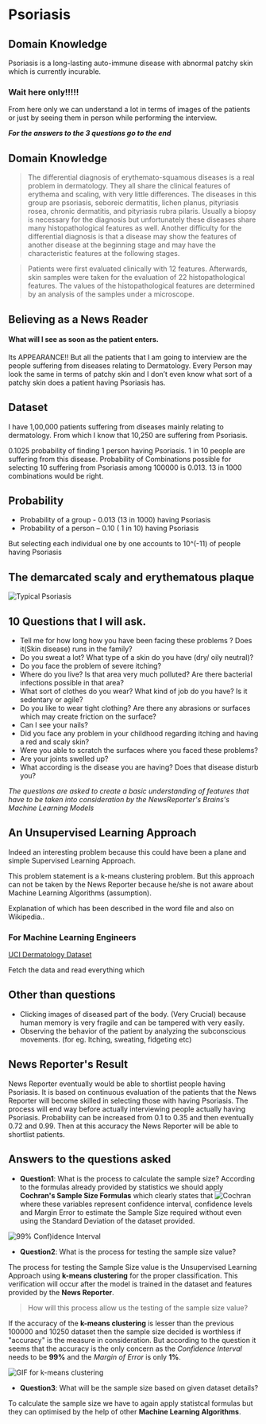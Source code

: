 # Psoriasis

## Domain Knowledge
Psoriasis is a long-lasting auto-immune disease with abnormal patchy skin which is currently incurable.

### Wait here only!!!!!
From here only we can understand a lot in terms of images of the patients or just by seeing them in person while performing the interview.

_**For the answers to the 3 questions go to the end**_

## Domain Knowledge
> The differential diagnosis of erythemato-squamous diseases is a real problem in dermatology. They all share the clinical features of erythema and scaling, with very little differences. The diseases in this group are psoriasis, seboreic dermatitis, lichen planus, pityriasis rosea, chronic dermatitis, and pityriasis rubra pilaris.
> Usually a biopsy is necessary for the diagnosis but unfortunately these diseases share many histopathological features as well. Another difficulty for the differential diagnosis is that a disease may show the features of another disease at the beginning stage and may have the characteristic features at the following stages. 
 
> Patients were first evaluated clinically with 12 features. Afterwards, skin samples were taken for the evaluation of 22 histopathological features. The values of the histopathological features are determined by an analysis of the samples under a microscope. 

## Believing as a News Reader
#### What will I see as soon as the patient enters.

Its APPEARANCE!!
But all the patients that I am going to interview are the people suffering from diseases relating to Dermatology.
Every Person may look the same in terms of patchy skin and I don’t even know what sort of a patchy skin does a patient having Psoriasis has.

## Dataset
I have 1,00,000 patients suffering from diseases mainly relating to dermatology.
From which I know that 10,250 are suffering from Psoriasis.

0.1025 probability of finding 1 person having Psoriasis. 1 in 10 people are suffering from this disease.
Probability of Combinations possible for selecting 10 suffering from Psoriasis among 100000 is 0.013.
13 in 1000 combinations would be right.

## Probability
* Probability of a group - 0.013 (13 in 1000) having Psoriasis
* Probability of a person – 0.10 ( 1 in 10) having Psoriasis

But selecting each individual one by one accounts to 10^(-11) of people having Psoriasis

## The demarcated scaly and erythematous plaque

![Typical Psoriasis](https://images.medicinenet.com/images/psoriasis-neck.jpg)

## 10 Questions that I will ask.
* Tell me for how long how you have been facing these problems ? Does it(Skin disease) runs in the family?
* Do you sweat a lot? What type of a skin do you have (dry/ oily neutral)?
* Do you face the problem of severe itching?
* Where do you live? Is that area very much polluted? Are there bacterial infections possible in that area?
* What sort of clothes do you wear? What kind of job do you have? Is it sedentary or agile?
* Do you like to wear tight clothing? Are there any abrasions or surfaces which may create friction on the surface?
* Can I see your nails?
* Did you face any problem in your childhood regarding itching and having a red and scaly skin?
* Were you able to scratch the surfaces where you faced these problems?
* Are your joints swelled up?
* What according is the disease you are having? Does that disease disturb you?

_The questions are asked to create a basic understanding of features that have to be taken into consideration by the NewsReporter's Brains's Machine Learning Models_

## An Unsupervised Learning Approach

Indeed an interesting problem because this could have been a plane and simple Supervised Learning Approach.

This problem statement is a k-means clustering problem.
But this approach can not be taken by the News Reporter because he/she is not aware about Machine Learning Algorithms (assumption).

Explanation of which has been described in the word file and also on Wikipedia..
### For Machine Learning Engineers

[UCI Dermatology Dataset](https://archive.ics.uci.edu/ml/datasets/dermatology)

Fetch the data and read everything which

## Other than questions
* Clicking images of diseased part of the body. (Very Crucial) because human memory is very fragile and can be tampered with very easily.
* Observing the behavior of the patient by analyzing the subconscious movements. (for eg. Itching, sweating, fidgeting etc)

## News Reporter's Result
News Reporter eventually would be able to shortlist people having Psoriasis. It is based on continuous evaluation of the patients that the News Reporter will become skilled in selecting those with having Psoriasis.
The process will end way before actually interviewing people actually having Psoriasis. Probability can be increased from 0.1 to 0.35 and then eventually 0.72 and 0.99.
Then at this accuracy the News Reporter will be able to shortlist patients.

## Answers to the questions asked

* **Question1**: What is the process to calculate the sample size?
According to the formulas already provided by statistics we should apply **Cochran's Sample Size Formulas** which clearly states that 
![Cochran](http://www.statisticshowto.com/wp-content/uploads/2018/01/cochran-1.jpeg)
where these variables represent confidence interval, confidence levels and Margin Error to estimate the Sample Size required without even using the Standard Deviation of the dataset provided.


![99% Conf)idence Interval](http://www.statisticshowto.com/wp-content/uploads/2009/10/construct-a-confidence-interval.gif)


* **Question2**: What is the process for testing the sample size value?

The process for testing the Sample Size value is the Unsupervised Learning Approach using **k-means clustering** for the proper classification. 
This verification will occur after the model is trained in the dataset and features provided by the **News Reporter**.
> How will this process allow us the testing of the sample size value?

If the accuracy of the **k-means clustering** is lesser than the previous 100000 and 10250 dataset then the sample size decided is worthless if "accuracy" is the measure in consideration.
But according to the question it seems that the accuracy is the only concern as the _Confidence Interval_ needs to be **99%** and the _Margin of Error_ is only **1%**.

![GIF for k-means clustering](https://upload.wikimedia.org/wikipedia/commons/e/ea/K-means_convergence.gif)

* **Question3**: What will be the sample size based on given dataset details?

To calculate the sample size we have to again apply statistcal formulas but they can optimised by the help of other **Machine Learning Algorithms**.






